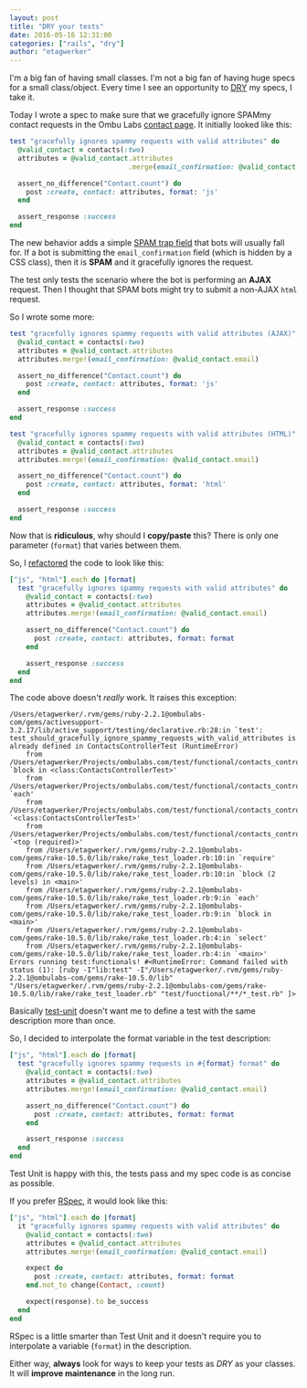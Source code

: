 ```yaml
---
layout: post
title: "DRY your tests"
date: 2016-05-16 12:31:00
categories: ["rails", "dry"]
author: "etagwerker"
---
```


I'm a big fan of having small classes. I'm not a big fan of having huge specs for
a small class/object. Every time I see an opportunity to
[DRY](http://c2.com/cgi/wiki?DontRepeatYourself) my specs, I take it.

Today I wrote a spec to make sure that we gracefully ignore SPAMmy
contact requests in the Ombu Labs
[contact page](https://www.ombulabs.com/contact). It initially looked like this:

```ruby
test "gracefully ignores spammy requests with valid attributes" do
  @valid_contact = contacts(:two)
  attributes = @valid_contact.attributes
                             .merge(email_confirmation: @valid_contact.email)

  assert_no_difference("Contact.count") do
    post :create, contact: attributes, format: 'js'
  end

  assert_response :success
end
```

The new behavior adds a simple [SPAM trap field](http://www.sitepoint.com/easy-spam-prevention-using-hidden-form-fields/)
that bots will usually fall for.
If a bot is submitting the `email_confirmation` field (which is hidden by a CSS
class), then it is **SPAM** and it gracefully ignores the request.

<!--more-->

The test only tests the scenario where the bot is performing an **AJAX**
request. Then I thought that SPAM bots might try to submit a non-AJAX `html`
request.

So I wrote some more:

```ruby
test "gracefully ignores spammy requests with valid attributes (AJAX)" do
  @valid_contact = contacts(:two)
  attributes = @valid_contact.attributes
  attributes.merge!(email_confirmation: @valid_contact.email)

  assert_no_difference("Contact.count") do
    post :create, contact: attributes, format: 'js'
  end

  assert_response :success
end

test "gracefully ignores spammy requests with valid attributes (HTML)" do
  @valid_contact = contacts(:two)
  attributes = @valid_contact.attributes
  attributes.merge!(email_confirmation: @valid_contact.email)

  assert_no_difference("Contact.count") do
    post :create, contact: attributes, format: 'html'
  end

  assert_response :success
end
```

Now that is **ridiculous**, why should I **copy/paste** this? There is only one
parameter (`format`) that varies between them.

So, I [refactored](http://c2.com/cgi/wiki?RefactorMercilessly) the code to
look like this:

```ruby
["js", "html"].each do |format|
  test "gracefully ignores spammy requests with valid attributes" do
    @valid_contact = contacts(:two)
    attributes = @valid_contact.attributes
    attributes.merge!(email_confirmation: @valid_contact.email)

    assert_no_difference("Contact.count") do
      post :create, contact: attributes, format: format
    end

    assert_response :success
  end
end
```

The code above doesn't *really* work. It raises this exception:

    /Users/etagwerker/.rvm/gems/ruby-2.2.1@ombulabs-com/gems/activesupport-3.2.17/lib/active_support/testing/declarative.rb:28:in `test': test_should_gracefully_ignore_spammy_requests_with_valid_attributes is already defined in ContactsControllerTest (RuntimeError)
    	from /Users/etagwerker/Projects/ombulabs.com/test/functional/contacts_controller_test.rb:29:in `block in <class:ContactsControllerTest>'
    	from /Users/etagwerker/Projects/ombulabs.com/test/functional/contacts_controller_test.rb:28:in `each'
    	from /Users/etagwerker/Projects/ombulabs.com/test/functional/contacts_controller_test.rb:28:in `<class:ContactsControllerTest>'
    	from /Users/etagwerker/Projects/ombulabs.com/test/functional/contacts_controller_test.rb:3:in `<top (required)>'
    	from /Users/etagwerker/.rvm/gems/ruby-2.2.1@ombulabs-com/gems/rake-10.5.0/lib/rake/rake_test_loader.rb:10:in `require'
    	from /Users/etagwerker/.rvm/gems/ruby-2.2.1@ombulabs-com/gems/rake-10.5.0/lib/rake/rake_test_loader.rb:10:in `block (2 levels) in <main>'
    	from /Users/etagwerker/.rvm/gems/ruby-2.2.1@ombulabs-com/gems/rake-10.5.0/lib/rake/rake_test_loader.rb:9:in `each'
    	from /Users/etagwerker/.rvm/gems/ruby-2.2.1@ombulabs-com/gems/rake-10.5.0/lib/rake/rake_test_loader.rb:9:in `block in <main>'
    	from /Users/etagwerker/.rvm/gems/ruby-2.2.1@ombulabs-com/gems/rake-10.5.0/lib/rake/rake_test_loader.rb:4:in `select'
    	from /Users/etagwerker/.rvm/gems/ruby-2.2.1@ombulabs-com/gems/rake-10.5.0/lib/rake/rake_test_loader.rb:4:in `<main>'
    Errors running test:functionals! #<RuntimeError: Command failed with status (1): [ruby -I"lib:test" -I"/Users/etagwerker/.rvm/gems/ruby-2.2.1@ombulabs-com/gems/rake-10.5.0/lib" "/Users/etagwerker/.rvm/gems/ruby-2.2.1@ombulabs-com/gems/rake-10.5.0/lib/rake/rake_test_loader.rb" "test/functional/**/*_test.rb" ]>

Basically [test-unit](https://rubygems.org/gems/test-unit) doesn't want
me to define a test with the same description more than once.

So, I decided to interpolate the format variable in the test description:

```ruby
["js", "html"].each do |format|
  test "gracefully ignores spammy requests in #{format} format" do
    @valid_contact = contacts(:two)
    attributes = @valid_contact.attributes
    attributes.merge!(email_confirmation: @valid_contact.email)

    assert_no_difference("Contact.count") do
      post :create, contact: attributes, format: format
    end

    assert_response :success
  end
end
```

Test Unit is happy with this, the tests pass and my spec code is as concise as
possible.

If you prefer [RSpec](https://rubygems.org/gems/rspec), it would look like
this:

```ruby
["js", "html"].each do |format|
  it "gracefully ignores spammy requests with valid attributes" do
    @valid_contact = contacts(:two)
    attributes = @valid_contact.attributes
    attributes.merge!(email_confirmation: @valid_contact.email)

    expect do
      post :create, contact: attributes, format: format
    end.not_to change(Contact, :count)

    expect(response).to be_success
  end
end
```

RSpec is a little smarter than Test Unit and it doesn't require you to
interpolate a variable (`format`) in the description.

Either way, **always** look for ways to keep your tests as *DRY* as your
classes. It will **improve maintenance** in the long run.
